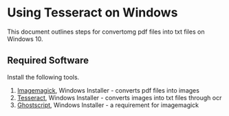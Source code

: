 # Using Tesseract on Windows

This document outlines steps for convertomg pdf files into txt files on Windows 10.

## Required Software

Install the following tools.

1. [Imagemagick](https://imagemagick.org/script/download.php#windows), Windows Installer - converts pdf files into images
2. [Tesseract](https://github.com/UB-Mannheim/tesseract/wiki), Windows Installer - converts images into txt files through ocr
3. [Ghostscript](https://www.ghostscript.com/download/gsdnld.html), Windows Installer - a requirement for imagemagick


